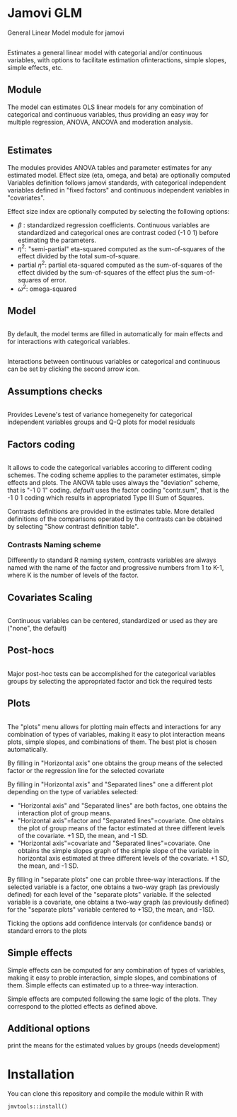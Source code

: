 # Jamovi GLM

General Linear Model module for jamovi

<img src="i1.png" class="img-responsive" alt="">

Estimates a general linear model with categorial and/or continuous variables, with options to facilitate estimation ofinteractions, simple slopes, simple effects, etc.

## Module
The model can estimates OLS linear models for any combination of categorical and continuous variables, thus providing an easy way for multiple regression, ANOVA, ANCOVA and moderation analysis. 

<img src="i2.png" class="img-responsive" alt="">

## Estimates
The modules provides ANOVA tables and parameter estimates for any estimated model. Effect size (eta, omega, and beta) are optionally computed
Variables definition follows jamovi standards, with categorical independent variables defined in "fixed factors" and continuous independent variables in "covariates".

Effect size index are optionally computed by selecting the following options:

  - $\beta$ : standardized regression coefficients. Continuous variables are standardized and categorical ones are contrast coded (-1 0 1) before estimating the parameters.
  - $\eta^2$: "semi-partial" eta-squared computed as the sum-of-squares of the effect divided by the total sum-of-square.
  - partial $\eta^2$: partial eta-squared computed as the sum-of-squares of the effect divided by the  sum-of-squares of the effect plus the sum-of-squares of error.
  - $\omega^2$: omega-squared 

## Model 
<img src="i3.png" class="img-responsive" alt="">

By default, the model terms are filled in automatically for main effects and for interactions with categorical variables. 

<img src="i4.png" class="img-responsive" alt="">

Interactions between continuous variables or categorical and continuous can be set by clicking the second arrow icon.

## Assumptions checks

<img src="i5.png" class="img-responsive" alt="">

Provides Levene's test of variance homegeneity for categorical independent variables groups and Q-Q plots for model residuals

## Factors coding
<img src="i6.png" class="img-responsive" alt="">

It allows to code the categorical variables accoring to different coding schemes. The coding scheme applies to the parameter estimates, simple effects and plots. The ANOVA table uses always the "deviation" scheme, that is "-1 0 1" coding. _default_ uses the factor coding "contr.sum", that is the -1 0 1 coding which results in appropriated Type III Sum of Squares.

Contrasts definitions are provided in the estimates table. More detailed definitions of the comparisons operated by the contrasts can be obtained by selecting "Show contrast definition table". 

### Contrasts Naming scheme
Differently to standard R naming system, contrasts variables are always named with the name of the factor and progressive numbers from 1 to K-1, where K is the number of levels of the factor.

## Covariates Scaling
<img src="i7.png" class="img-responsive" alt="">

Continuous variables can be centered, standardized or used as they are ("none", the default)



## Post-hocs
<img src="i8.png" class="img-responsive" alt="">

Major post-hoc tests can be accomplished for the categorical variables groups by selecting the appropriated factor and tick the required tests

## Plots
<img src="i9.png" class="img-responsive" alt="">

The "plots" menu allows for plotting  main effects and interactions for any combination of types of variables, 
making it easy to plot interaction means plots, simple slopes, and combinations of them. The best plot is chosen automatically.

By filling in "Horizontal axis" one obtains the group means of the selected factor or the regression line for the selected covariate

By filling in "Horizontal axis" and "Separated lines" one a different plot depending on the type of variables selected:
  - "Horizontal axis" and "Separated lines" are both factos, one obtains the interaction plot of group means.
  - "Horizontal axis"=factor and "Separated lines"=covariate. One obtains the plot of group means of the factor estimated at three different levels of the covariate. +1 SD, the mean, and -1 SD.
  - "Horizontal axis"=covariate and "Separated lines"=covariate. One obtains the simple slopes graph of the simple slope of the variable in horizontal axis estimated at three different levels of the covariate. +1 SD, the mean, and -1 SD.
  
By filling in "separate plots" one can proble three-way interactions. If the selected variable is a factor, one obtains a two-way graph (as previously defined) for each level of the "separate plots" variable. If the selected variable is a covariate, one obtains a two-way graph (as previously defined) for the "separate plots" variable centered to +1SD, the mean, and -1SD.

Ticking the options add confidence intervals (or confidence bands) or standard errors to the plots

## Simple effects
Simple effects can be computed for any combination of types of variables, 
making it easy to proble interaction, simple slopes, and combinations of them. 
Simple effects can estimated  up to a three-way interaction.

Simple effects are computed following the same logic of the plots. They correspond to the plotted effects as defined above.

## Additional options

print the means for the estimated values by groups (needs development)

# Installation

You can clone this repository and compile the module within R with 

``` jmvtools::install() ```


